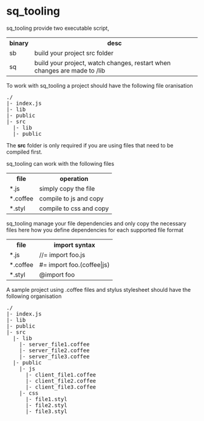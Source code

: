 sq_tooling
============

sq_tooling provide two executable script, 

<table>
  <tr>
    <th>binary</th><th>desc</th>
  </tr>
  <tr>
    <td>sb</td><td>build your project src folder</td>
  </tr>
  <tr>
    <td>sq</td><td>build your project, watch changes, restart when changes are made to /lib</td>
  </tr>
</table>


To work with sq_tooling a project should have the following file oranisation
<pre>
./
|- index.js
|- lib
|- public
|- src
  |- lib
  |- public
</pre>

The **src** folder is only required if you are using files that need to be compiled first.

sq_tooling can work with the following files

<table>
  <tr>
    <th>file</th><th>operation</th>
  </tr>
  <tr>
    <td>*.js</td><td>simply copy the file</td>
  </tr>
  <tr>
    <td>*.coffee</td><td>compile to js and copy</td>
  </tr>
  <tr>
    <td>*.styl</td><td>compile to css and copy</td>
  </tr>
</table>

sq_tooling manage your file dependencies and only copy the necessary files
here how you define dependencies for each supported file format

<table>
  <tr>
    <th>file</th><th>import syntax</th>
  </tr>
  <tr>
    <td>*.js</td><td>//= import foo.js</td>
  </tr>
  <tr>
    <td>*.coffee</td><td>#= import foo.(coffee|js)</td>
  </tr>
  <tr>
    <td>*.styl</td><td>@import foo</td>
  </tr>
</table>



A sample project using .coffee files and stylus stylesheet should have the following organisation

<pre>
./
|- index.js
|- lib
|- public
|- src
  |- lib
    |- server_file1.coffee
    |- server_file2.coffee
    |- server_file3.coffee
  |- public
    |- js
      |- client_file1.coffee
      |- client_file2.coffee
      |- client_file3.coffee
    |- css
      |- file1.styl
      |- file2.styl
      |- file3.styl
</pre>
